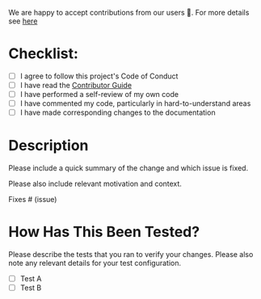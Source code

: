 <!--
SPDX-FileCopyrightText: 2023 Romain Brault <mail@romainbrault.com>

SPDX-License-Identifier: MIT
-->

We are happy to accept contributions from our users 🚀. For more details see [here](https://github.com/RomainBrault/python-whiteprint/blob/main/CONTRIBUTING.md)

# Checklist:

- [ ] I agree to follow this project's Code of Conduct
- [ ] I have read the [Contributor Guide](https://github.com/RomainBrault/python-whiteprint/blob/main/CONTRIBUTING.md)
- [ ] I have performed a self-review of my own code
- [ ] I have commented my code, particularly in hard-to-understand areas
- [ ] I have made corresponding changes to the documentation

# Description

Please include a quick summary of the change and which issue is fixed.

Please also include relevant motivation and context.

Fixes # (issue)

# How Has This Been Tested?

Please describe the tests that you ran to verify your changes. Please also note
any relevant details for your test configuration.

- [ ] Test A
- [ ] Test B
